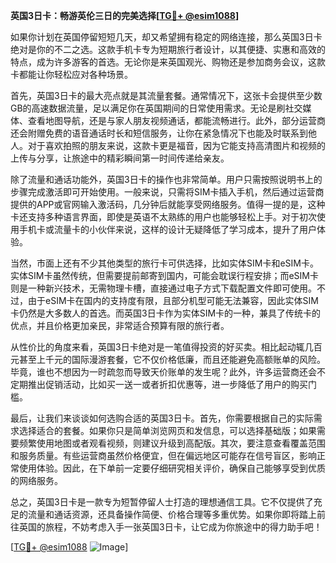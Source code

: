 **英国3日卡：畅游英伦三日的完美选择[[TG💪+ @esim1088](https://t.me/s/esim1088)]**

如果你计划在英国停留短短几天，却又希望拥有稳定的网络连接，那么英国3日卡绝对是你的不二之选。这款手机卡专为短期旅行者设计，以其便捷、实惠和高效的特点，成为许多游客的首选。无论你是来英国观光、购物还是参加商务会议，这款卡都能让你轻松应对各种场景。

首先，英国3日卡的最大亮点就是其流量套餐。通常情况下，这张卡会提供至少数GB的高速数据流量，足以满足你在英国期间的日常使用需求。无论是刷社交媒体、查看地图导航，还是与家人朋友视频通话，都能流畅进行。此外，部分运营商还会附赠免费的语音通话时长和短信服务，让你在紧急情况下也能及时联系到他人。对于喜欢拍照的朋友来说，这款卡更是福音，因为它能支持高清图片和视频的上传与分享，让旅途中的精彩瞬间第一时间传递给亲友。

除了流量和通话功能外，英国3日卡的操作也非常简单。用户只需按照说明书上的步骤完成激活即可开始使用。一般来说，只需将SIM卡插入手机，然后通过运营商提供的APP或官网输入激活码，几分钟后就能享受网络服务。值得一提的是，这种卡还支持多种语言界面，即使是英语不太熟练的用户也能够轻松上手。对于初次使用手机卡或流量卡的小伙伴来说，这样的设计无疑降低了学习成本，提升了用户体验。

当然，市面上还有不少其他类型的旅行卡可供选择，比如实体SIM卡和eSIM卡。实体SIM卡虽然传统，但需要提前邮寄到国内，可能会耽误行程安排；而eSIM卡则是一种新兴技术，无需物理卡槽，直接通过电子方式下载配置文件即可使用。不过，由于eSIM卡在国内的支持度有限，且部分机型可能无法兼容，因此实体SIM卡仍然是大多数人的首选。而英国3日卡作为实体SIM卡的一种，兼具了传统卡的优点，并且价格更加亲民，非常适合预算有限的旅行者。

从性价比的角度来看，英国3日卡绝对是一笔值得投资的好买卖。相比起动辄几百元甚至上千元的国际漫游套餐，它不仅价格低廉，而且还能避免高额账单的风险。毕竟，谁也不想因为一时疏忽而导致天价账单的发生呢？此外，许多运营商还会不定期推出促销活动，比如买一送一或者折扣优惠等，进一步降低了用户的购买门槛。

最后，让我们来谈谈如何选购合适的英国3日卡。首先，你需要根据自己的实际需求选择适合的套餐。如果你只是简单浏览网页和发信息，可以选择基础版；如果需要频繁使用地图或者观看视频，则建议升级到高配版。其次，要注意查看覆盖范围和服务质量。有些运营商虽然价格便宜，但在偏远地区可能存在信号盲区，影响正常使用体验。因此，在下单前一定要仔细研究相关评价，确保自己能够享受到优质的网络服务。

总之，英国3日卡是一款专为短暂停留人士打造的理想通信工具。它不仅提供了充足的流量和通话资源，还具备操作简便、价格合理等多重优势。如果你即将踏上前往英国的旅程，不妨考虑入手一张英国3日卡，让它成为你旅途中的得力助手吧！

[[TG💪+ @esim1088](https://t.me/s/esim1088) ![Image](https://i.postimg.cc/4NQfJmqS/Snipaste-2025-05-13-00-14-12.png)]